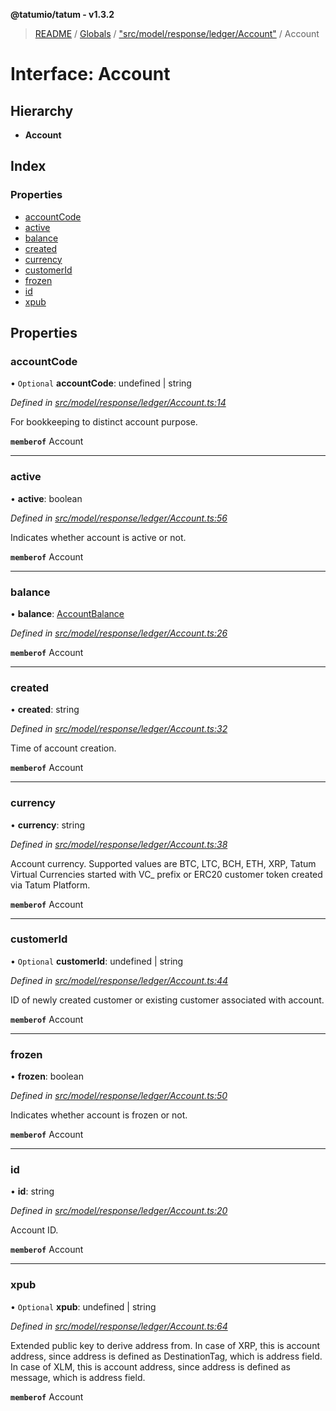 **@tatumio/tatum - v1.3.2**

> [README](../README.md) / [Globals](../globals.md) / ["src/model/response/ledger/Account"](../modules/_src_model_response_ledger_account_.md) / Account

# Interface: Account

## Hierarchy

* **Account**

## Index

### Properties

* [accountCode](_src_model_response_ledger_account_.account.md#accountcode)
* [active](_src_model_response_ledger_account_.account.md#active)
* [balance](_src_model_response_ledger_account_.account.md#balance)
* [created](_src_model_response_ledger_account_.account.md#created)
* [currency](_src_model_response_ledger_account_.account.md#currency)
* [customerId](_src_model_response_ledger_account_.account.md#customerid)
* [frozen](_src_model_response_ledger_account_.account.md#frozen)
* [id](_src_model_response_ledger_account_.account.md#id)
* [xpub](_src_model_response_ledger_account_.account.md#xpub)

## Properties

### accountCode

• `Optional` **accountCode**: undefined \| string

*Defined in [src/model/response/ledger/Account.ts:14](https://github.com/tatumio/tatum-js/blob/b9ab1e4/src/model/response/ledger/Account.ts#L14)*

For bookkeeping to distinct account purpose.

**`memberof`** Account

___

### active

•  **active**: boolean

*Defined in [src/model/response/ledger/Account.ts:56](https://github.com/tatumio/tatum-js/blob/b9ab1e4/src/model/response/ledger/Account.ts#L56)*

Indicates whether account is active or not.

**`memberof`** Account

___

### balance

•  **balance**: [AccountBalance](_src_model_response_ledger_accountbalance_.accountbalance.md)

*Defined in [src/model/response/ledger/Account.ts:26](https://github.com/tatumio/tatum-js/blob/b9ab1e4/src/model/response/ledger/Account.ts#L26)*

**`memberof`** Account

___

### created

•  **created**: string

*Defined in [src/model/response/ledger/Account.ts:32](https://github.com/tatumio/tatum-js/blob/b9ab1e4/src/model/response/ledger/Account.ts#L32)*

Time of account creation.

**`memberof`** Account

___

### currency

•  **currency**: string

*Defined in [src/model/response/ledger/Account.ts:38](https://github.com/tatumio/tatum-js/blob/b9ab1e4/src/model/response/ledger/Account.ts#L38)*

Account currency. Supported values are BTC, LTC, BCH, ETH, XRP, Tatum Virtual Currencies started with VC_ prefix or ERC20 customer token created via Tatum Platform.

**`memberof`** Account

___

### customerId

• `Optional` **customerId**: undefined \| string

*Defined in [src/model/response/ledger/Account.ts:44](https://github.com/tatumio/tatum-js/blob/b9ab1e4/src/model/response/ledger/Account.ts#L44)*

ID of newly created customer or existing customer associated with account.

**`memberof`** Account

___

### frozen

•  **frozen**: boolean

*Defined in [src/model/response/ledger/Account.ts:50](https://github.com/tatumio/tatum-js/blob/b9ab1e4/src/model/response/ledger/Account.ts#L50)*

Indicates whether account is frozen or not.

**`memberof`** Account

___

### id

•  **id**: string

*Defined in [src/model/response/ledger/Account.ts:20](https://github.com/tatumio/tatum-js/blob/b9ab1e4/src/model/response/ledger/Account.ts#L20)*

Account ID.

**`memberof`** Account

___

### xpub

• `Optional` **xpub**: undefined \| string

*Defined in [src/model/response/ledger/Account.ts:64](https://github.com/tatumio/tatum-js/blob/b9ab1e4/src/model/response/ledger/Account.ts#L64)*

Extended public key to derive address from.
In case of XRP, this is account address, since address is defined as DestinationTag, which is address field.
In case of XLM, this is account address, since address is defined as message, which is address field.

**`memberof`** Account
